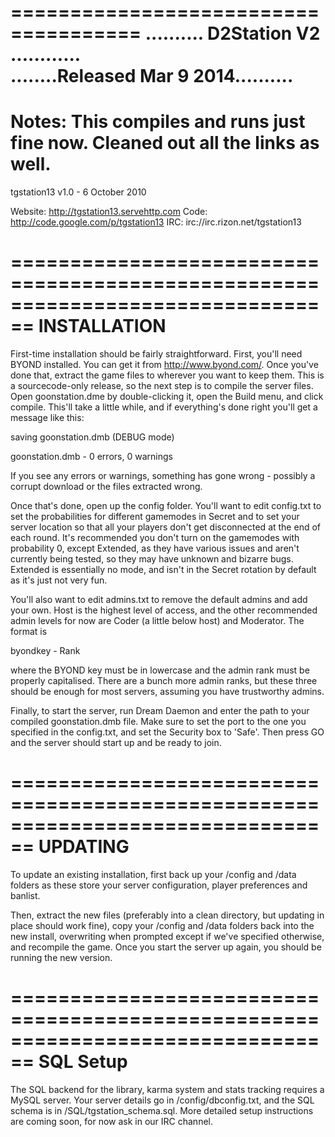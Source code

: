 =====================================
..........  D2Station V2 ............              
........Released Mar 9 2014..........          
=====================================

Notes:
This compiles and runs just fine now.
Cleaned out all the links as well.
=====================================

tgstation13 v1.0 - 6 October 2010

Website: http://tgstation13.servehttp.com
Code: http://code.google.com/p/tgstation13
IRC: irc://irc.rizon.net/tgstation13

================================================================================
INSTALLATION
================================================================================

First-time installation should be fairly straightforward.  First, you'll need
BYOND installed.  You can get it from http://www.byond.com/.  Once you've done 
that, extract the game files to wherever you want to keep them.  This is a
sourcecode-only release, so the next step is to compile the server files.
Open goonstation.dme by double-clicking it, open the Build menu, and click
compile.  This'll take a little while, and if everything's done right you'll get
a message like this:

saving goonstation.dmb (DEBUG mode)

goonstation.dmb - 0 errors, 0 warnings

If you see any errors or warnings, something has gone wrong - possibly a corrupt
download or the files extracted wrong.  

Once that's done, open up the config folder.  You'll want to edit config.txt to
set the probabilities for different gamemodes in Secret and to set your server
location so that all your players don't get disconnected at the end of each
round.  It's recommended you don't turn on the gamemodes with probability 0, 
except Extended, as they have various issues and aren't currently being tested,
so they may have unknown and bizarre bugs.  Extended is essentially no mode, and
isn't in the Secret rotation by default as it's just not very fun.

You'll also want to edit admins.txt to remove the default admins and add your
own.  Host is the highest level of access, and the other recommended admin
levels for now are Coder (a little below host) and Moderator.  The format is

byondkey - Rank

where the BYOND key must be in lowercase and the admin rank must be properly
capitalised.  There are a bunch more admin ranks, but these three should be
enough for most servers, assuming you have trustworthy admins.

Finally, to start the server, run Dream Daemon and enter the path to your
compiled goonstation.dmb file.  Make sure to set the port to the one you 
specified in the config.txt, and set the Security box to 'Safe'.  Then press GO
and the server should start up and be ready to join.

================================================================================
UPDATING
================================================================================

To update an existing installation, first back up your /config and /data folders
as these store your server configuration, player preferences and banlist.

Then, extract the new files (preferably into a clean directory, but updating in
place should work fine), copy your /config and /data folders back into the new
install, overwriting when prompted except if we've specified otherwise, and
recompile the game.  Once you start the server up again, you should be running
the new version.

================================================================================
SQL Setup
================================================================================

The SQL backend for the library, karma system and stats tracking requires a 
MySQL server.  Your server details go in /config/dbconfig.txt, and the SQL 
schema is in /SQL/tgstation_schema.sql.  More detailed setup instructions are
coming soon, for now ask in our IRC channel.